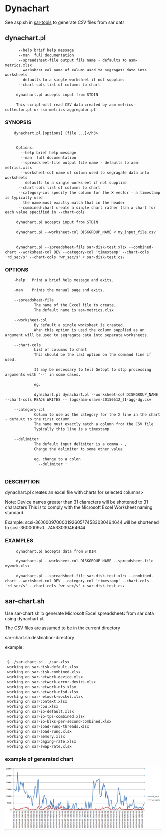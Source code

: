 
Dynachart
=========

See asp.sh in [sar-tools](https://github.com/jkstill/sar-tools>sar-tools) to generate CSV files from sar data.


## dynachart.pl

```text
      --help brief help message
      --man  full documentation
      --spreadsheet-file output file name - defaults to asm-metrics.xlsx
      --worksheet-col name of column used to segragate data into worksheets
        defaults to a single worksheet if not supplied
      --chart-cols list of columns to chart

     dynachart.pl accepts input from STDIN

     This script will read CSV data created by asm-metrics-collector.pl or asm-metrics-aggregator.pl
```

### SYNOPSIS

```text
    dynachart.pl [options] [file ...]</h3>


     Options:
       --help brief help message
       --man  full documentation
       --spreadsheet-file output file name - defaults to asm-metrics.xlsx
       --worksheet-col name of column used to segragate data into worksheets
         defaults to a single worksheet if not supplied
      --chart-cols list of columns to chart
      --category-col specify the column for the X vector - a timestamp is typically used
        the name must exactly match that in the header
      --combined-chart create a single chart rather than a chart for each value specified in --chart-cols

     dynachart.pl accepts input from STDIN

     dynachart.pl --worksheet-col DISKGROUP_NAME < my_input_file.csv


     dynachart.pl --spreadsheet-file sar-disk-test.xlsx --combined-chart --worksheet-col DEV --category-col 'timestamp' --chart-cols 'rd_sec/s' --chart-cols 'wr_sec/s' < sar-disk-test.csv
```

### OPTIONS

```text
    -help   Print a brief help message and exits.

    -man    Prints the manual page and exits.

    --spreadsheet-file
             The name of the Excel file to create.
             The default name is asm-metrics.xlsx

    --worksheet-col
             By default a single worksheet is created.
             When this option is used the column supplied as an argument will be used to segragate data into separate worksheets.

    --chart-cols
             List of columns to chart
             This should be the last option on the command line if used.

             It may be necessary to tell Getopt to stop processing arguments with '--' in some cases.

             eg.

             dynachart.pl dynachart.pl --worksheet-col DISKGROUP_NAME --chart-cols READS WRITES -- logs/asm-oravm-20150512_01-agg-dg.csv

    --category-col
             Column to use as the category for the X line in the chart - default to the first column
             The name must exactly match a column from the CSV file
             Typically this line is a timestamp

    --delimiter
             The default input delimiter is a comma - ,
             Change the delimiter to some other value

             eg. change to a colon
               --delimiter :


```

### DESCRIPTION


dynachart.pl creates an excel file with charts for selected columns>

Note: Device names greater than 31 characters will be shortened to 31 characters
This is to comply with the Microsoft Excel Worksheet naming standard.

Example: scsi-360000970000192605774533030464644 will be shortened to scsi-360000970...74533030464644

### EXAMPLES

```text
     dynachart.pl accepts data from STDIN

     dynachart.pl --worksheet-col DISKGROUP_NAME --spreadsheet-file mywork.xlsx

     dynachart.pl --spreadsheet-file sar-disk-test.xlsx --combined-chart --worksheet-col DEV --category-col 'timestamp' --chart-cols 'rd_sec/s' --chart-cols 'wr_sec/s' < sar-disk-test.csv

```


## sar-chart.sh

Use sar-chart.sh to generate Microsoft Excel spreadsheets from sar data using dynachart.pl.

The CSV files are assumed to be in the current directory

sar-chart.sh destination-directory

example:  

```text

 $ ./sar-chart.sh ../sar-xlsx
 working on sar-disk-default.xlsx
 working on sar-disk-combined.xlsx
 working on sar-network-device.xlsx
 working on sar-network-error-device.xlsx
 working on sar-network-nfs.xlsx
 working on sar-network-nfsd.xlsx
 working on sar-network-socket.xlsx
 working on sar-context.xlsx
 working on sar-cpu.xlsx
 working on sar-io-default.xlsx
 working on sar-io-tps-combined.xlsx
 working on sar-io-blks-per-second-combined.xlsx
 working on sar-load-runq-threads.xlsx
 working on sar-load-runq.xlsx
 working on sar-memory.xlsx
 working on sar-paging-rate.xlsx
 working on sar-swap-rate.xlsx

```

### example of generated chart

<img src='https://github.com/jkstill/csv-tools/blob/master/dynachart/disk-chart-example.PNG' alt='Example: generated with dynachart.pl' />















